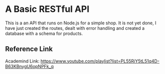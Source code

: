 # A Basic RESTful API
This is a an API that runs on Node.js for a simple shop. It is not yet done, I have just created the routes, dealt with error handling and created a database with a schema for products. 

## Reference Link
Academind
Link:
https://www.youtube.com/playlist?list=PL55RiY5tL51q4D-B63KBnygU6opNPFk_q

